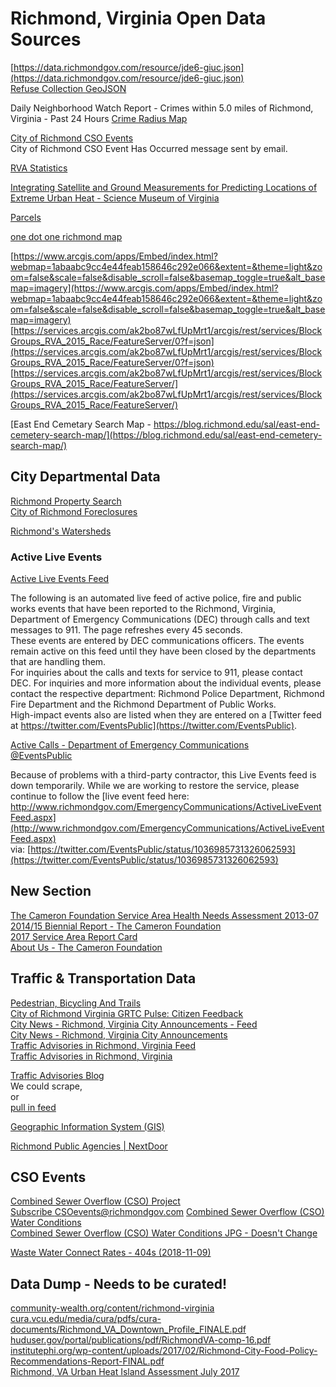 # Richmond, Virginia Open Data Sources  

[https://data.richmondgov.com/resource/jde6-giuc.json](https://data.richmondgov.com/resource/jde6-giuc.json)  
[Refuse Collection GeoJSON](https://data.richmondgov.com/api/geospatial/tnpy-mt5v?method=export&format=GeoJSON)



Daily Neighborhood Watch Report - Crimes within 5.0 miles of Richmond, Virginia - Past 24 Hours
[Crime Radius Map](https://communitycrimemap.com/?address=(37.54072570800781,-77.43605041503906)&radius=5.0)  

[City of Richmond CSO Events](http://www.richmondgov.com/PublicUtilities/projectCombinedSewerOverflowWaterConditions.aspx)  
City of Richmond CSO Event Has Occurred message sent by email.  

[RVA Statistics](https://rvastatistics.com/)  

[Integrating Satellite and Ground Measurements for Predicting Locations of Extreme Urban Heat - Science Museum of Virginia](https://www.mdpi.com/2225-1154/7/1/5)  


[Parcels](http://services1.arcgis.com/k3vhq11XkBNeeOfM/ArcGIS/rest/services/Parcels/FeatureServer/0)

[one dot one richmond map](https://blog.richmond.edu/sal/one-dot-richmond/)

[https://www.arcgis.com/apps/Embed/index.html?webmap=1abaabc9cc4e44feab158646c292e066&extent=&theme=light&zoom=false&scale=false&disable_scroll=false&basemap_toggle=true&alt_basemap=imagery](https://www.arcgis.com/apps/Embed/index.html?webmap=1abaabc9cc4e44feab158646c292e066&extent=&theme=light&zoom=false&scale=false&disable_scroll=false&basemap_toggle=true&alt_basemap=imagery)  
[https://services.arcgis.com/ak2bo87wLfUpMrt1/arcgis/rest/services/BlockGroups_RVA_2015_Race/FeatureServer/0?f=json](https://services.arcgis.com/ak2bo87wLfUpMrt1/arcgis/rest/services/BlockGroups_RVA_2015_Race/FeatureServer/0?f=json)  
[https://services.arcgis.com/ak2bo87wLfUpMrt1/arcgis/rest/services/BlockGroups_RVA_2015_Race/FeatureServer/](https://services.arcgis.com/ak2bo87wLfUpMrt1/arcgis/rest/services/BlockGroups_RVA_2015_Race/FeatureServer/)  

[East End Cemetary Search Map - https://blog.richmond.edu/sal/east-end-cemetery-search-map/](https://blog.richmond.edu/sal/east-end-cemetery-search-map/)  

## City Departmental Data  
[Richmond Property Search](http://eservices.ci.richmond.va.us/applications/propertysearch/Search.aspx)  
[City of Richmond Foreclosures](http://idx.richmondvamls.net/i/Foreclosures_City_of_Richmond)  


[Richmond's Watersheds](http://www.rvah2o.org/richmonds-watersheds/)  



### Active Live Events  
[Active Live Events Feed](http://www.richmondgov.com/content/EmergencyCommunications/ActiveLiveEventFeed.aspx)  

The following is an automated live feed of active police, fire and public works events that have been reported to the Richmond, Virginia, Department of Emergency Communications (DEC) through calls and text messages to 911. The page refreshes every 45 seconds.  
These events are entered by DEC communications officers. The events remain active on this feed until they have been closed by the departments that are handling them.  
For inquiries about the calls and texts for service to 911, please contact DEC. For inquiries and more information about the individual events, please contact the respective department: Richmond Police Department, Richmond Fire Department and the Richmond Department of Public Works.  
High-impact events also are listed when they are entered on a [Twitter feed at https://twitter.com/EventsPublic](https://twitter.com/EventsPublic).  

[Active Calls - Department of Emergency Communications](http://eservices.ci.richmond.va.us/applications/publicsafety/ActiveCalls/)  
[@EventsPublic](https://twitter.com/EventsPublic)  




Because of problems with a third-party contractor, this Live Events feed is down temporarily. While we are working to restore the service, please continue to follow the [live event feed here: http://www.richmondgov.com/EmergencyCommunications/ActiveLiveEventFeed.aspx](http://www.richmondgov.com/EmergencyCommunications/ActiveLiveEventFeed.aspx)  
via: [https://twitter.com/EventsPublic/status/1036985731326062593](https://twitter.com/EventsPublic/status/1036985731326062593)  


## New Section  
[The Cameron Foundation Service Area Health Needs Assessment 2013-07](https://camfound.org/wp-content/uploads/2013/12/2013-Health-Needs-Assessment.pdf)  
[2014/15 Biennial Report - The Cameron Foundation](https://camfound.org/wp-content/uploads/2016/10/Cameron-AR-2014-15.pdf)  
[2017 Service Area Report Card](https://camfound.org/wp-content/uploads/2018/03/2017-Report-Card-Summary-for-web-FINAL.pdf)  
[About Us - The Cameron Foundation](https://camfound.org/about-us/publications)  

## Traffic & Transportation Data  

[Pedestrian, Bicycling And Trails](http://www.richmondgov.com/BikePed/index.aspx)  
[City of Richmond Virginia GRTC Pulse: Citizen Feedback](https://cor.maps.arcgis.com/apps/CrowdsourceReporter/index.html?appid=d009e99d528a48ddbdddcddeecfbef6d)  
[City News - Richmond, Virginia City Announcements - Feed](http://richmondvaannouncements.blogspot.com/feeds/posts/default)  
[City News - Richmond, Virginia City Announcements](http://richmondvaannouncements.blogspot.com/)  
[Traffic Advisories in Richmond, Virginia Feed](http://richmondvastreetcloser.blogspot.com/feeds/posts/default)  
[Traffic Advisories in Richmond, Virginia](http://richmondvastreetcloser.blogspot.com/)  




[Traffic Advisories Blog](http://richmondvastreetcloser.blogspot.com/)  
We could scrape,  
or  
[pull in feed](http://richmondvastreetcloser.blogspot.com/feeds/posts/default)  

[Geographic Information System (GIS)](http://www.richmondgov.com/PublicWorks/GISteam.aspx)  


[Richmond Public Agencies | NextDoor](https://nextdoor.com/agency-city/va/richmond/)  


## CSO Events  

[Combined Sewer Overflow (CSO) Project](http://www.richmondgov.com/publicutilities/projectCombinedSewerOverflow.aspx)  
[Subscribe CSOevents@richmondgov.com](mailto:CSOevents@richmondgov.com)
[Combined Sewer Overflow (CSO) Water Conditions](http://www.richmondgov.com/PublicUtilities/projectCombinedSewerOverflowWaterConditions.aspx)  
[Combined Sewer Overflow (CSO) Water Conditions JPG - Doesn't Change](http://www.richmondgov.com/PublicUtilities/images/CSONotification.jpg)  



[Waste Water Connect Rates - 404s (2018-11-09)](http://eservices.ci.richmond.va.us/APPLICATIONS/CSOSUBSCRIPTION/error.htm?aspxerrorpath=/applications/CSOSubscription/csoregister.aspx)  




## Data Dump - Needs to be curated!  
[community-wealth.org/content/richmond-virginia](https://community-wealth.org/content/richmond-virginia)  
[cura.vcu.edu/media/cura/pdfs/cura-documents/Richmond_VA_Downtown_Profile_FINALE.pdf](https://cura.vcu.edu/media/cura/pdfs/cura-documents/Richmond_VA_Downtown_Profile_FINALE.pdf)  
[huduser.gov/portal/publications/pdf/RichmondVA-comp-16.pdf](https://www.huduser.gov/portal/publications/pdf/RichmondVA-comp-16.pdf)  
[institutephi.org/wp-content/uploads/2017/02/Richmond-City-Food-Policy-Recommendations-Report-FINAL.pdf](http://www.institutephi.org/wp-content/uploads/2017/02/Richmond-City-Food-Policy-Recommendations-Report-FINAL.pdf)  
[Richmond, VA Urban Heat Island Assessment July 2017](https://osf.io/f9nhg/)  


